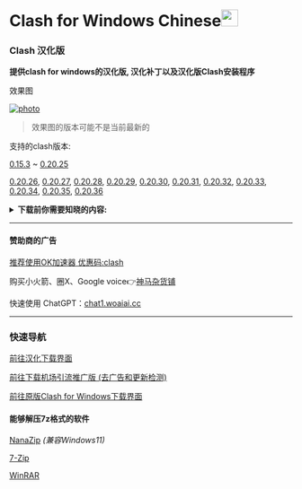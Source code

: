 # Clash for Windows Chinese<img src="https://github.com/Z-Siqi/Clash-for-Windows_Chinese/blob/main/image/image_clash.png?raw=true" width="30" height="30">
### Clash 汉化版

**提供clash for windows的汉化版, 汉化补丁以及汉化版Clash安装程序**

效果图

[![photo](https://user-images.githubusercontent.com/77391690/235102037-0bb1204e-3693-4dcd-a3b6-d8c61a3a9b7d.png?raw=true)](https://github.com/Z-Siqi/Clash-for-Windows_Chinese/releases/)
> 效果图的版本可能不是当前最新的

支持的clash版本: 

[0.15.3](https://github.com/Z-Siqi/Clash-for-Windows_Chinese/releases/tag/CFW-V0.15.3_CN-V4)
~
[0.20.25](https://github.com/Z-Siqi/Clash-for-Windows_Chinese/releases/tag/CFW-V0.20.25_CN)

[0.20.26](https://github.com/Z-Siqi/Clash-for-Windows_Chinese/releases/tag/CFW-V0.20.26_CN),
[0.20.27](https://github.com/Z-Siqi/Clash-for-Windows_Chinese/releases/tag/CFW-V0.20.27_CN),
[0.20.28](https://github.com/Z-Siqi/Clash-for-Windows_Chinese/releases/tag/CFW-V0.20.28_CN),
[0.20.29](https://github.com/Z-Siqi/Clash-for-Windows_Chinese/releases/tag/CFW-V0.20.29_CN),
[0.20.30](https://github.com/Z-Siqi/Clash-for-Windows_Chinese/releases/tag/CFW-V0.20.30_CN),
[0.20.31](https://github.com/Z-Siqi/Clash-for-Windows_Chinese/releases/tag/CFW-V0.20.31_CN),
[0.20.32](https://github.com/Z-Siqi/Clash-for-Windows_Chinese/releases/tag/CFW-V0.20.32_CN),
[0.20.33](https://github.com/Z-Siqi/Clash-for-Windows_Chinese/releases/tag/CFW-V0.20.33_CN),
[0.20.34](https://github.com/Z-Siqi/Clash-for-Windows_Chinese/releases/tag/CFW-V0.20.34_CN),
[0.20.35](https://github.com/Z-Siqi/Clash-for-Windows_Chinese/releases/tag/CFW-V0.20.35_CN),
[0.20.36](https://github.com/Z-Siqi/Clash-for-Windows_Chinese/releases/tag/CFW-V0.20.36_CN)

**<details><summary>下载前你需要知晓的内容:</summary>**

  **下载将代表你对以下内容无任何异议**

**非官方版本，Unofficial！** 

*简单来说，这个库提供的Clash for Windows是修改过的，请在向原版Clash for Windows反馈漏洞前先更换回原版*

**修改的方式/内容大致说明列表**

    对Clash for Windows进行的修改:
      1, 修改"app.asar"文件中的"renderer.js"
      2, 修改"app.asar"文件中的"main.js"
      3, 修改"app.asar"文件中的"zh-cn.js"
    对Clash for Windows植入的第三方链接:
      1, https://github.com/Z-Siqi/Clash-for-Windows_Chinese-Attached
    对app.asar替换的文件:
      1, app.asar\dist\electron\static\*
    汉化的方式
      通过Notepad++进行替换 (已被淘汰)
        手动替换用表位置:
          Clash-for-Windows_Chinese/chinese_file/Clash_Sinicization_Comparison_Table
        下载链接:
          https://notepad-plus-plus.org/downloads/
      通过Replace Pioneer的Batch Rnuuer工具配合替换表进行批量替换
        替换表的位置:
          Clash-for-Windows_Chinese/chinese_file/Auto/main-chinese
          Clash-for-Windows_Chinese/chinese_file/Auto/renderer-chinese
        下载链接
          https://www.mind-pioneer.com/
      zh-cn.js的汉化方式:
        将文件中的"后"改为"前"
        在app.asar中的位置:
          app.asar\node_modules\moment\locale\zh-cn.js
    封包方式
      安装程序的封包程序:
        简易封包工具_3.2.0.1.exe (已被淘汰)
        Inno Setup Compiler
          下载链接:
            https://jrsoftware.org/isdl.php
      .7z扩展名的封包程序:
        7-zip (已弃用)
        下载链接:
          https://7-zip.org/
        NanaZip
        下载链接:
          In the Microsoft Store

**重要内容**

    ----------------------------------------------------
    * Important, You MUST agree!
    * 此项目不为中国大陆地区提供任何帮助与支持
    * 赞助商的一切内容与该库无关
    * 该库不承担由使用者造成的任何行为
    * 该库的所有内容仅存在于GitHub
    * 此汉化版适用于Clash for Windows免责声明的 1 ~ 6 条
    ----------------------------------------------------


**免责声明**

    免责声明如下:
      1. 本软件仅供学习和研究网络技术之用，用户必须遵守所在地区的法律法规，不得用于非法用途，本软件不对任何人的行为负责。 

      2. 用户在使用本软件时必须严格遵守所在国家/地区的法律、法规和政策。 因违反有关法律、法规和政策而导致的任何后果或责任由用户自行承担。

      3. 本软件不负责传输内容。 因此，如因使用本软件而产生任何问题或后果，由用户自行承担全部责任。

      4. 如本软件违反用户所在国家/地区的任何法律法规，用户必须立即停止使用并承担相应的法律责任。

      5. 用户在使用本软件时，即承认并同意本软件不能保证网络的稳定性、准确性、及时性和安全性。 因网络拥塞、防火墙限制、DNS污染、运营商干扰等原因造成的连接问题或无法连接，本软件不承担任何责任。

      6. 本软件不提供技术支持，对因用户使用本软件而造成的任何直接或间接损失，包括但不限于财产损失、数据丢失及其他形式的损失不承担任何责任。
</details>

*** 

#### 赞助商的广告

[推荐使用OK加速器  优惠码:clash](https://zhuri.cc/auth/register?code=6666)

购买小火箭、圈X、Google voice👉[神马杂货铺](https://googlevoice.top/)

快速使用 ChatGPT：[chat1.woaiai.cc](https://chat1.woaiai.cc/)

***
### 快速导航
[前往汉化下载界面](https://github.com/Z-Siqi/Clash-for-Windows_Chinese/releases)

[前往下载机场引流推广版 (去广告和更新检测)](https://github.com/Z-Siqi/CFW-custom-made)

[前往原版Clash for Windows下载界面](https://github.com/Fndroid/clash_for_windows_pkg/releases)

#### 能够解压7z格式的软件

[NanaZip](https://github.com/M2Team/NanaZip) *(兼容Windows11)*

[7-Zip](https://www.7-zip.org/)

[WinRAR](https://www.rarlab.com/)

